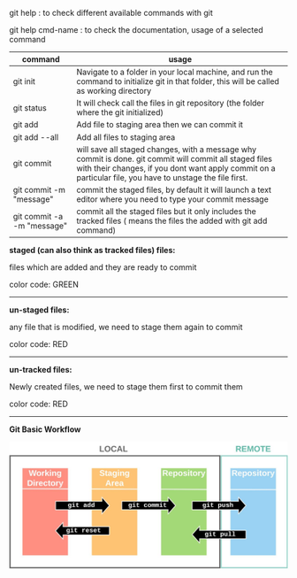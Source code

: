 git help : to check different available commands with git

git help cmd-name : to check the documentation, usage of a selected command

command  	  				| usage
------------- 				| -------------
git init  					| Navigate to a folder in your local machine, and run the command to initialize git in that folder, this will be called as working directory
git status  				| It will check call the files in git repository (the folder where the git initialized)
git add  					| Add file to staging area then we can commit it
git add --all 				| Add all files to staging area
git commit 					| will save all staged changes, with a message why commit is done. git commit will commit all staged files with their changes, if you dont want apply commit on a particular file, you have to unstage the file first.
git commit -m "message" 	| commit the staged files, by default it will launch a text editor where you need to type your commit message
git commit -a -m "message" 	| commit all the staged files but it only includes the tracked files ( means the files the added with git add command)

**staged (can also think as tracked files) files:**

files which are added and they are ready to commit

color code: GREEN

------------------------------------------------------------
**un-staged files:**

any file that is modified, we need to stage them again to commit

color code: RED

------------------------------------------------------------

**un-tracked files:**

Newly created files, we need to stage them first to commit them 

color code: RED

------------------------------------------------------------

**Git Basic Workflow**

![alt text](https://github.com/rajuatmakuri5/Google-it-automation-python-coursera/blob/main/git%20and%20github%20learning/git_basic_workflow.JPG)
